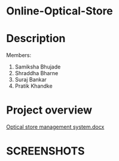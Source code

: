 # Online-Optical-Store
# Description
Members:
1. Samiksha Bhujade
2. Shraddha Bharne 
3. Suraj Bankar
4. Pratik Khandke <br>
# Project overview
[Optical store management system.docx](https://github.com/sami516/Online-Optical-Store/files/10150587/Optical.store.management.system.docx)
# SCREENSHOTS

